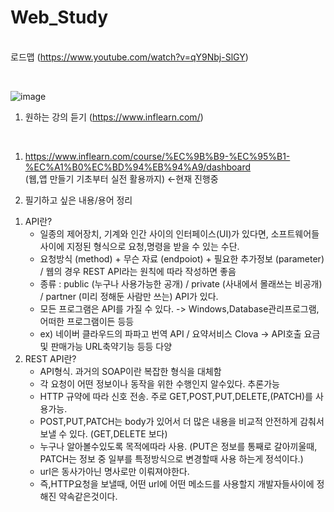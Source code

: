 # Web_Study

<br> 로드맵 (https://www.youtube.com/watch?v=qY9Nbj-SlGY)

<br>

![image](https://github.com/daianaludice/Web_Study/assets/17774963/c568b17d-308f-4bf3-bbce-07eaa036b037)

1. 원하는 강의 듣기 (https://www.inflearn.com/)

<br>

1) https://www.inflearn.com/course/%EC%9B%B9-%EC%95%B1-%EC%A1%B0%EC%BD%94%EB%94%A9/dashboard
<br> (웹,앱 만들기 기초부터 실전 활용까지) <-현재 진행중


2. 필기하고 싶은 내용/용어 정리

1) API란?
   - 일종의 제어장치, 기계와 인간 사이의 인터페이스(UI)가 있다면, 소프트웨어들 사이에 지정된 형식으로 요청,명령을 받을 수 있는 수단.
   - 요청방식 (method) + 무슨 자료 (endpoiot) + 필요한 추가정보 (parameter) / 웹의 경우 REST API라는 원칙에 따라 작성하면 좋음
   - 종류 : public (누구나 사용가능한 공개) / private (사내에서 몰래쓰는 비공개) / partner (미리 정해둔 사람만 쓰는) API가 있다.
   - 모든 프로그램은 API를 가질 수 있다. -> Windows,Database관리프로그램,어떠한 프로그램이든 등등
   - ex) 네이버 클라우드의 파파고 번역 API / 요약서비스 Clova -> API호출 요금 및 판매가능 URL축약기능 등등 다양
3) REST API란?
   - API형식. 과거의 SOAP이란 복잡한 형식을 대체함
   - 각 요청이 어떤 정보이나 동작을 위한 수행인지 알수있다. 추론가능
   - HTTP 규약에 따라 신호 전송. 주로 GET,POST,PUT,DELETE,(PATCH)를 사용가능.
   - POST,PUT,PATCH는 body가 있어서 더 많은 내용을 비교적 안전하게 감춰서 보낼 수 있다. (GET,DELETE 보다)
   - 누구나 알아볼수있도록 목적에따라 사용. (PUT은 정보를 통째로 갈아끼울때, PATCH는 정보 중 일부를 특정방식으로 변경할때 사용 하는게 정석이다.)
   - url은 동사가아닌 명사로만 이뤄져야한다.
   - 즉,HTTP요청을 보낼때, 어떤 url에 어떤 메소드를 사용할지 개발자들사이에 정해진 약속같은것이다.

